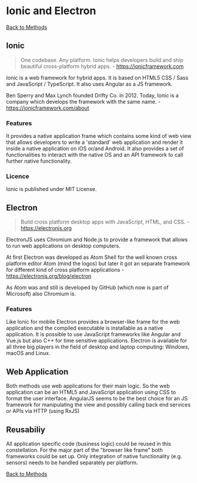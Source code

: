 # Ionic and Electron
[Back to Methods](methods.md)

## Ionic
<!-- Whats it? -->
> One codebase.
Any platform.
Ionic helps developers build and ship beautiful cross-platform hybrid apps. - https://ionicframework.com

Ionic is a web framework for hybrid apps. It is based on HTML5 CSS / Sass and JavaScript / TypeScript. It also uses Angular as a JS framework.

<!-- Who built it? -->
Ben Sperry and Max Lynch founded Drifty Co. in 2012. Today, Ionic is a company which develops the framework with the same name. - https://ionicframework.com/about
### Features
<!-- Features -->
It provides a native application frame which contains some kind of web view that allows developers to write a 'standard' web application and render it inside a native application on iOS or/and Android. It also provides a set of functionalities to interact with the native OS and an API framework to call further native functionality. 

### Licence
Ionic is published under MIT License.

## Electron
<!-- Whats it? -->
> Build cross platform desktop apps with JavaScript, HTML, and CSS. - https://electronjs.org

ElectronJS uses Chromium and Node.js to provide a framework that allows to run web applications on desktop computers. 

At first Electron was developed as Atom Shell for the well known cross platform editor Atom (mind the logos) but later it got an separate framework for different kind of cross platform applications - https://electronjs.org/blog/electron
<!-- Who built it? -->
As Atom was and still is developed by GitHub (which now is part of Microsoft) also Chromium is. 

### Features
<!-- Features -->
Like Ionic for mobile Electron provides a browser-like frame for the web application and the compiled executable is installable as a native application. It is possible to use JavaScript frameworks like Angular and Vue.js but also C++ for time sensitive applications. Electron is available for all three big players in the field of desktop and laptop computing: Windows, macOS and Linux.

## Web Application
<!--How?-->
Both methods use web applications for their main logic. So the web application can be an HTML5 and JavaScript application using CSS to format the user interface. AngularJS seems to be the best choice for an JS framework for manipulating the view and possibly calling back end services or APIs via HTTP (using RxJS) 

## Reusabiliy
All application specific code (business logic) could be reused in this constellation. For the major part of the "browser like frame" both frameworks could be set up. Only integration of native functionality (e.g. sensors) needs to be handled separately per platform.


[Back to Methods](methods.md)
